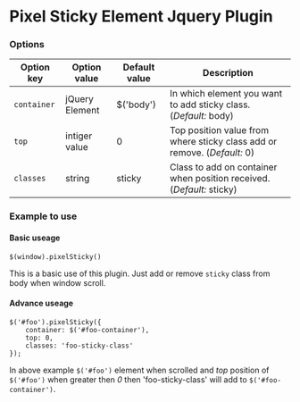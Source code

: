 # Pixel Sticky Element Jquery Plugin
### Options 
| Option key | Option value | Default value | Description |
|------------|--------------|---------------|-------------|
| `container` | jQuery Element | $('body') | In which element you want to add sticky class. (*Default:* body) |
| `top`		| intiger value	 | 0		 | Top position value from where sticky class add or remove. (*Default:* 0) |
| `classes`   | string		 |	sticky   | Class to add on container when position received. (*Default:* sticky) |
### Example to use

#### Basic useage
```
$(window).pixelSticky() 
``` 
This is a basic use of this plugin. Just add or remove `sticky` class from body when window scroll.
#### Advance useage 
``` 
$('#foo').pixelSticky({
	container: $('#foo-container'),
	top: 0,
	classes: 'foo-sticky-class'
}); 
```

In above example `$('#foo')` element when scrolled and *top* position of `$('#foo')` when greater then *0* then  'foo-sticky-class' will add
to `$('#foo-container')`.
